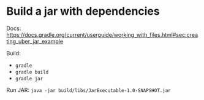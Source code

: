 # Build a jar with dependencies

Docs: https://docs.gradle.org/current/userguide/working_with_files.html#sec:creating_uber_jar_example

Build: 
- `gradle`
- `gradle build`
- `gradle jar`

Run JAR: `java -jar build/libs/JarExecutable-1.0-SNAPSHOT.jar`
